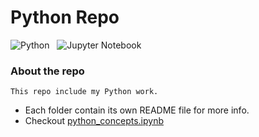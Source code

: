 # Python Repo 
![Python](https://img.shields.io/badge/python-3670A0?style=for-the-badge&logo=python&logoColor=ffdd54) &nbsp; ![Jupyter Notebook](https://img.shields.io/badge/jupyter-orange.svg?style=for-the-badge&logo=jupyter&logoColor=white)
### About the repo
    This repo include my Python work.
- Each folder contain its own README file for more info. 
- Checkout <a href="python_concepts.ipynb">python_concepts.ipynb</a>
